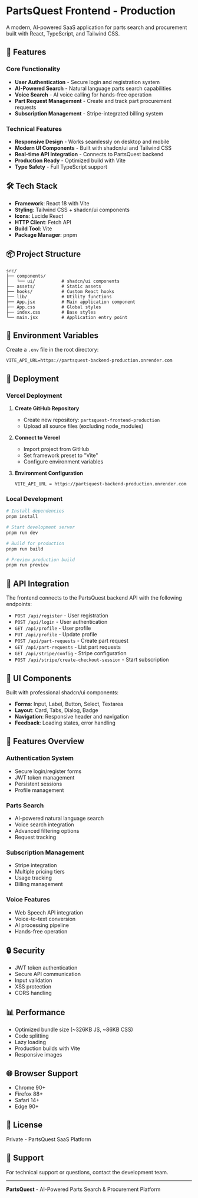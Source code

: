 # PartsQuest Frontend - Production

A modern, AI-powered SaaS application for parts search and procurement built with React, TypeScript, and Tailwind CSS.

## 🚀 Features

### Core Functionality
- **User Authentication** - Secure login and registration system
- **AI-Powered Search** - Natural language parts search capabilities
- **Voice Search** - AI voice calling for hands-free operation
- **Part Request Management** - Create and track part procurement requests
- **Subscription Management** - Stripe-integrated billing system

### Technical Features
- **Responsive Design** - Works seamlessly on desktop and mobile
- **Modern UI Components** - Built with shadcn/ui and Tailwind CSS
- **Real-time API Integration** - Connects to PartsQuest backend
- **Production Ready** - Optimized build with Vite
- **Type Safety** - Full TypeScript support

## 🛠 Tech Stack

- **Framework**: React 18 with Vite
- **Styling**: Tailwind CSS + shadcn/ui components
- **Icons**: Lucide React
- **HTTP Client**: Fetch API
- **Build Tool**: Vite
- **Package Manager**: pnpm

## 📦 Project Structure

```
src/
├── components/
│   └── ui/          # shadcn/ui components
├── assets/          # Static assets
├── hooks/           # Custom React hooks
├── lib/             # Utility functions
├── App.jsx          # Main application component
├── App.css          # Global styles
├── index.css        # Base styles
└── main.jsx         # Application entry point
```

## 🔧 Environment Variables

Create a `.env` file in the root directory:

```env
VITE_API_URL=https://partsquest-backend-production.onrender.com
```

## 🚀 Deployment

### Vercel Deployment

1. **Create GitHub Repository**
   - Create new repository: `partsquest-frontend-production`
   - Upload all source files (excluding node_modules)

2. **Connect to Vercel**
   - Import project from GitHub
   - Set framework preset to "Vite"
   - Configure environment variables

3. **Environment Configuration**
   ```
   VITE_API_URL = https://partsquest-backend-production.onrender.com
   ```

### Local Development

```bash
# Install dependencies
pnpm install

# Start development server
pnpm run dev

# Build for production
pnpm run build

# Preview production build
pnpm run preview
```

## 🔗 API Integration

The frontend connects to the PartsQuest backend API with the following endpoints:

- `POST /api/register` - User registration
- `POST /api/login` - User authentication
- `GET /api/profile` - User profile
- `PUT /api/profile` - Update profile
- `POST /api/part-requests` - Create part request
- `GET /api/part-requests` - List part requests
- `GET /api/stripe/config` - Stripe configuration
- `POST /api/stripe/create-checkout-session` - Start subscription

## 🎨 UI Components

Built with professional shadcn/ui components:

- **Forms**: Input, Label, Button, Select, Textarea
- **Layout**: Card, Tabs, Dialog, Badge
- **Navigation**: Responsive header and navigation
- **Feedback**: Loading states, error handling

## 📱 Features Overview

### Authentication System
- Secure login/register forms
- JWT token management
- Persistent sessions
- Profile management

### Parts Search
- AI-powered natural language search
- Voice search integration
- Advanced filtering options
- Request tracking

### Subscription Management
- Stripe integration
- Multiple pricing tiers
- Usage tracking
- Billing management

### Voice Features
- Web Speech API integration
- Voice-to-text conversion
- AI processing pipeline
- Hands-free operation

## 🔒 Security

- JWT token authentication
- Secure API communication
- Input validation
- XSS protection
- CORS handling

## 📊 Performance

- Optimized bundle size (~326KB JS, ~86KB CSS)
- Code splitting
- Lazy loading
- Production builds with Vite
- Responsive images

## 🌐 Browser Support

- Chrome 90+
- Firefox 88+
- Safari 14+
- Edge 90+

## 📄 License

Private - PartsQuest SaaS Platform

## 🤝 Support

For technical support or questions, contact the development team.

---

**PartsQuest** - AI-Powered Parts Search & Procurement Platform

